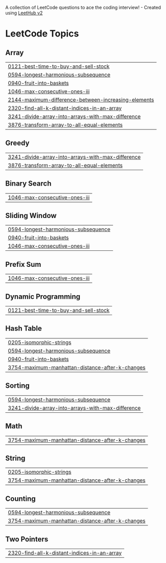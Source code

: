 A collection of LeetCode questions to ace the coding interview! - Created using [LeetHub v2](https://github.com/arunbhardwaj/LeetHub-2.0)
<!---LeetCode Topics Start-->
# LeetCode Topics
## Array
|  |
| ------- |
| [0121-best-time-to-buy-and-sell-stock](https://github.com/Kanishkjain17/leetcode/tree/master/0121-best-time-to-buy-and-sell-stock) |
| [0594-longest-harmonious-subsequence](https://github.com/Kanishkjain17/leetcode/tree/master/0594-longest-harmonious-subsequence) |
| [0940-fruit-into-baskets](https://github.com/Kanishkjain17/leetcode/tree/master/0940-fruit-into-baskets) |
| [1046-max-consecutive-ones-iii](https://github.com/Kanishkjain17/leetcode/tree/master/1046-max-consecutive-ones-iii) |
| [2144-maximum-difference-between-increasing-elements](https://github.com/Kanishkjain17/leetcode/tree/master/2144-maximum-difference-between-increasing-elements) |
| [2320-find-all-k-distant-indices-in-an-array](https://github.com/Kanishkjain17/leetcode/tree/master/2320-find-all-k-distant-indices-in-an-array) |
| [3241-divide-array-into-arrays-with-max-difference](https://github.com/Kanishkjain17/leetcode/tree/master/3241-divide-array-into-arrays-with-max-difference) |
| [3876-transform-array-to-all-equal-elements](https://github.com/Kanishkjain17/leetcode/tree/master/3876-transform-array-to-all-equal-elements) |
## Greedy
|  |
| ------- |
| [3241-divide-array-into-arrays-with-max-difference](https://github.com/Kanishkjain17/leetcode/tree/master/3241-divide-array-into-arrays-with-max-difference) |
| [3876-transform-array-to-all-equal-elements](https://github.com/Kanishkjain17/leetcode/tree/master/3876-transform-array-to-all-equal-elements) |
## Binary Search
|  |
| ------- |
| [1046-max-consecutive-ones-iii](https://github.com/Kanishkjain17/leetcode/tree/master/1046-max-consecutive-ones-iii) |
## Sliding Window
|  |
| ------- |
| [0594-longest-harmonious-subsequence](https://github.com/Kanishkjain17/leetcode/tree/master/0594-longest-harmonious-subsequence) |
| [0940-fruit-into-baskets](https://github.com/Kanishkjain17/leetcode/tree/master/0940-fruit-into-baskets) |
| [1046-max-consecutive-ones-iii](https://github.com/Kanishkjain17/leetcode/tree/master/1046-max-consecutive-ones-iii) |
## Prefix Sum
|  |
| ------- |
| [1046-max-consecutive-ones-iii](https://github.com/Kanishkjain17/leetcode/tree/master/1046-max-consecutive-ones-iii) |
## Dynamic Programming
|  |
| ------- |
| [0121-best-time-to-buy-and-sell-stock](https://github.com/Kanishkjain17/leetcode/tree/master/0121-best-time-to-buy-and-sell-stock) |
## Hash Table
|  |
| ------- |
| [0205-isomorphic-strings](https://github.com/Kanishkjain17/leetcode/tree/master/0205-isomorphic-strings) |
| [0594-longest-harmonious-subsequence](https://github.com/Kanishkjain17/leetcode/tree/master/0594-longest-harmonious-subsequence) |
| [0940-fruit-into-baskets](https://github.com/Kanishkjain17/leetcode/tree/master/0940-fruit-into-baskets) |
| [3754-maximum-manhattan-distance-after-k-changes](https://github.com/Kanishkjain17/leetcode/tree/master/3754-maximum-manhattan-distance-after-k-changes) |
## Sorting
|  |
| ------- |
| [0594-longest-harmonious-subsequence](https://github.com/Kanishkjain17/leetcode/tree/master/0594-longest-harmonious-subsequence) |
| [3241-divide-array-into-arrays-with-max-difference](https://github.com/Kanishkjain17/leetcode/tree/master/3241-divide-array-into-arrays-with-max-difference) |
## Math
|  |
| ------- |
| [3754-maximum-manhattan-distance-after-k-changes](https://github.com/Kanishkjain17/leetcode/tree/master/3754-maximum-manhattan-distance-after-k-changes) |
## String
|  |
| ------- |
| [0205-isomorphic-strings](https://github.com/Kanishkjain17/leetcode/tree/master/0205-isomorphic-strings) |
| [3754-maximum-manhattan-distance-after-k-changes](https://github.com/Kanishkjain17/leetcode/tree/master/3754-maximum-manhattan-distance-after-k-changes) |
## Counting
|  |
| ------- |
| [0594-longest-harmonious-subsequence](https://github.com/Kanishkjain17/leetcode/tree/master/0594-longest-harmonious-subsequence) |
| [3754-maximum-manhattan-distance-after-k-changes](https://github.com/Kanishkjain17/leetcode/tree/master/3754-maximum-manhattan-distance-after-k-changes) |
## Two Pointers
|  |
| ------- |
| [2320-find-all-k-distant-indices-in-an-array](https://github.com/Kanishkjain17/leetcode/tree/master/2320-find-all-k-distant-indices-in-an-array) |
<!---LeetCode Topics End-->